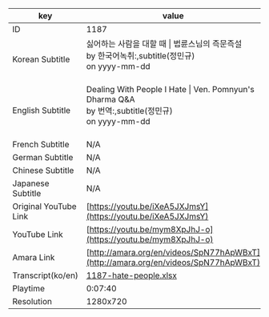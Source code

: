 |  key  |  value  |
|-------|---------|
| ID            | 1187 |
| Korean Subtitle | 싫어하는 사람을 대할 때 \| 법륜스님의 즉문즉설<br>by 한국어녹취:,subtitle(정민규)<br>on yyyy-mm-dd<br><br>|
| English Subtitle | Dealing With People I Hate \| Ven. Pomnyun's Dharma Q&A<br>by 번역:,subtitle(정민규)<br>on yyyy-mm-dd<br><br>|
| French Subtitle | N/A |
| German Subtitle | N/A |
| Chinese Subtitle | N/A |
| Japanese Subtitle | N/A |
| Original YouTube Link  | [https://youtu.be/iXeA5JXJmsY](https://youtu.be/iXeA5JXJmsY) |
| YouTube Link  | [https://youtu.be/mym8XpJhJ-o](https://youtu.be/mym8XpJhJ-o) |
| Amara Link    | [http://amara.org/en/videos/SpN77hApWBxT](http://amara.org/en/videos/SpN77hApWBxT) |
| Transcript(ko/en) | [1187-hate-people.xlsx](https://github.com/jungtosociety/dharma-qna/raw/master/sub/1187/1187-hate-people.xlsx) |
| Playtime | 0:07:40 |
| Resolution | 1280x720|
